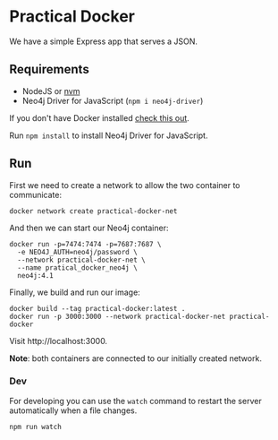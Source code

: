 # Practical Docker

We have a simple Express app that serves a JSON.

## Requirements

- NodeJS or [nvm](https://nvm.sh)
- Neo4j Driver for JavaScript (`npm i neo4j-driver`)

If you don't have Docker installed [check this out](https://docs.docker.com/docker-for-mac/install/).

Run `npm install` to install Neo4j Driver for JavaScript.

## Run

First we need to create a network to allow the two container to communicate:

```
docker network create practical-docker-net
```

And then we can start our Neo4j container:

```
docker run -p=7474:7474 -p=7687:7687 \
  -e NEO4J_AUTH=neo4j/password \
  --network practical-docker-net \
  --name pratical_docker_neo4j \
  neo4j:4.1
```

Finally, we build and run our image:

```
docker build --tag practical-docker:latest .
docker run -p 3000:3000 --network practical-docker-net practical-docker
```

Visit http://localhost:3000.

**Note**: both containers are connected to our initially created network.

### Dev

For developing you can use the `watch` command to restart the server automatically when a file changes.

```
npm run watch
```
